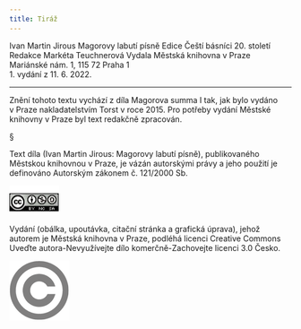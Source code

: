 ```yaml
---
title: Tiráž
---
```


<section>  
Ivan Martin Jirous    
Magorovy labutí písně  
Edice Čeští básníci 20. století  
</section>  
<section>  
Redakce Markéta Teuchnerová  
Vydala Městská knihovna v Praze  
</section>  
<section>  
Mariánské nám. 1, 115 72 Praha 1  
</section>  
<section>  
</section>  
<section>  
</section>  
<section>  
</section>  
1. vydání z 11. 6. 2022.

***

<section>

Znění tohoto textu vychází z díla Magorova summa I tak, jak bylo vydáno v Praze nakladatelstvím Torst v roce 2015. Pro potřeby vydání Městské knihovny v Praze byl text redakčně zpracován.

§

Text díla (Ivan Martin Jirous: Magorovy labutí písně), publikovaného Městskou knihovnou v Praze, je vázán autorskými právy a jeho použití je definováno Autorským zákonem č. 121/2000 Sb.

![Obraz14564.JPG](./resources/obraz14564_fmt.png)

Vydání (obálka, upoutávka, citační stránka a grafická úprava), jehož autorem je Městská knihovna v Praze, podléhá licenci Creative Commons Uveďte autora-Nevyužívejte dílo komerčně-Zachovejte licenci 3.0 Česko.

</section>

<section>


</section>

<section>

![Obraz14571.PNG](./resources/obraz14571_fmt.png)

</section>